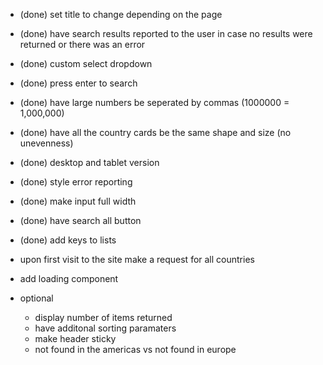 - (done) set title to change depending on the page
- (done) have search results reported to the user in case no results were returned or there was an error
- (done) custom select dropdown
- (done) press enter to search
- (done) have large numbers be seperated by commas (1000000 = 1,000,000)
- (done) have all the country cards be the same shape and size (no unevenness)
- (done) desktop and tablet version
- (done) style error reporting
- (done) make input full width
- (done) have search all button
- (done) add keys to lists

- upon first visit to the site make a request for all countries
- add loading component

- optional
  - display number of items returned
  - have additonal sorting paramaters
  - make header sticky
  - not found in the americas vs not found in europe
